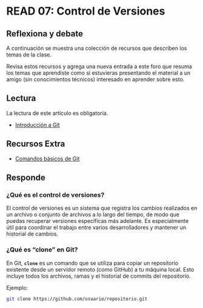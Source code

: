 # READ 07: Control de Versiones

## Reflexiona y debate

A continuación se muestra una colección de recursos que describen los temas de la clase.

Revisa estos recursos y agrega una nueva entrada a este foro que resuma los temas que aprendiste como si estuvieras presentando el material a un amigo (sin conocimientos técnicos) interesado en aprender sobre esto.

## Lectura

La lectura de este artículo es obligatoria.

- [Introducción a Git](https://www.ejemplo.com/introduccion-git)

## Recursos Extra

- [Comandos básicos de Git](https://www.ejemplo.com/comandos-git)

## Responde

### ¿Qué es el control de versiones?

El control de versiones es un sistema que registra los cambios realizados en un archivo o conjunto de archivos a lo largo del tiempo, de modo que puedas recuperar versiones específicas más adelante. Es especialmente útil para coordinar el trabajo entre varios desarrolladores y mantener un historial de cambios.

### ¿Qué es “clone” en Git?

En Git, **`clone`** es un comando que se utiliza para copiar un repositorio existente desde un servidor remoto (como GitHub) a tu máquina local. Esto incluye todos los archivos, ramas y el historial de commits del repositorio.

Ejemplo:
```bash
git clone https://github.com/usuario/repositorio.git